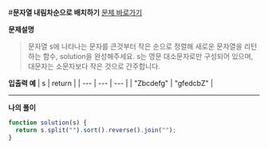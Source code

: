 #**문자열 내림차순으로 배치하기**
[문제 바로가기](https://school.programmers.co.kr/learn/courses/30/lessons/12917)

**문제설명**

> 문자열 s에 나타나는 문자를 큰것부터 작은 순으로 정렬해 새로운 문자열을 리턴하는 함수, solution을 완성해주세요.
> s는 영문 대소문자로만 구성되어 있으며, 대문자는 소문자보다 작은 것으로 간주합니다.

**입출력 예**
| s | return |
| --- | --- | --- |
| "Zbcdefg" | "gfedcbZ" |

---

**나의 풀이**

```javascript
function solution(s) {
  return s.split("").sort().reverse().join("");
}
```
